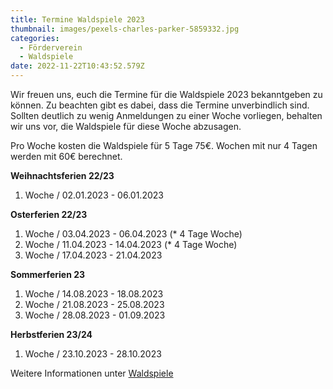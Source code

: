```yaml
---
title: Termine Waldspiele 2023
thumbnail: images/pexels-charles-parker-5859332.jpg
categories:
  - Förderverein
  - Waldspiele
date: 2022-11-22T10:43:52.579Z
---
```


Wir freuen uns, euch die Termine für die Waldspiele 2023 bekanntgeben zu können. Zu beachten gibt es dabei, dass die Termine unverbindlich sind. Sollten deutlich zu wenig Anmeldungen zu einer Woche vorliegen, behalten wir uns vor, die Waldspiele für diese Woche abzusagen.

Pro Woche kosten die Waldspiele für 5 Tage 75€. Wochen mit nur 4 Tagen werden mit 60€ berechnet.

**Weihnachtsferien 22/23**

1. Woche / 02.01.2023 - 06.01.2023

**Osterferien 22/23**

1. Woche / 03.04.2023 - 06.04.2023 (\* 4 Tage Woche)
2. Woche / 11.04.2023 - 14.04.2023 (\* 4 Tage Woche)
3. Woche / 17.04.2023 - 21.04.2023

**Sommerferien 23**

1. Woche / 14.08.2023 - 18.08.2023
2. Woche / 21.08.2023 - 25.08.2023
3. Woche / 28.08.2023 - 01.09.2023

**Herbstferien 23/24**

1. Woche / 23.10.2023 - 28.10.2023

Weitere Informationen unter [Waldspiele](/fuereltern/waldspiele)
